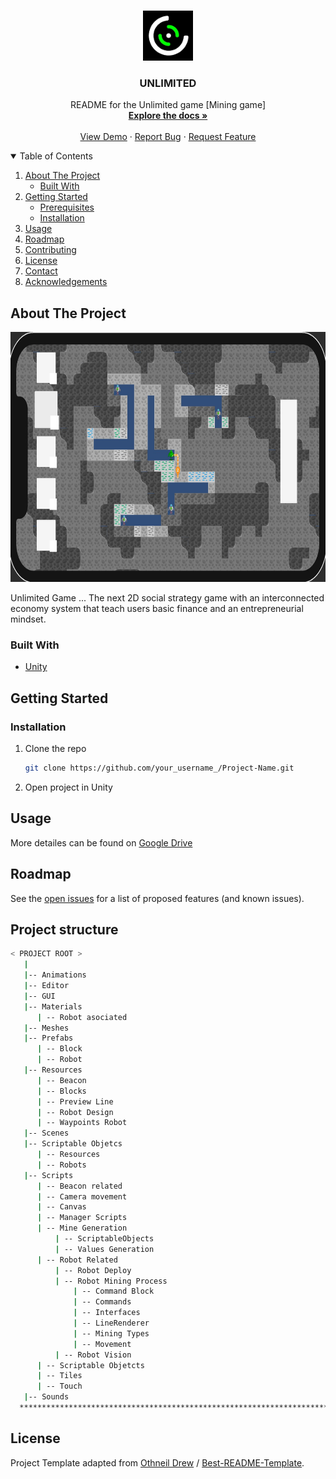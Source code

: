 <!-- PROJECT LOGO -->
<br />
<p align="center">
  <a href="https://github.com/target-software/Unlimited-Game-MiningGame">
    <img src="images/logo.png" alt="Logo" width="80" height="80">
  </a>

  <h3 align="center">UNLIMITED </h3>

  <p align="center">
    README for the Unlimited game [Mining game]
    <br />
    <a href="https://github.com/target-software/Unlimited-Game-MiningGame"><strong>Explore the docs »</strong></a>
    <br />
    <br />
    <a href="https://github.com/target-software/Unlimited-Game-MiningGame">View Demo</a>
    ·
    <a href="https://github.com/target-software/Unlimited-Game-MiningGame/issues">Report Bug</a>
    ·
    <a href="https://github.com/target-software/Unlimited-Game-MiningGame/issues">Request Feature</a>
  </p>
</p>



<!-- TABLE OF CONTENTS -->
<details open="open">
  <summary>Table of Contents</summary>
  <ol>
    <li>
      <a href="#about-the-project">About The Project</a>
      <ul>
        <li><a href="#built-with">Built With</a></li>
      </ul>
    </li>
    <li>
      <a href="#getting-started">Getting Started</a>
      <ul>
        <li><a href="#prerequisites">Prerequisites</a></li>
        <li><a href="#installation">Installation</a></li>
      </ul>
    </li>
    <li><a href="#usage">Usage</a></li>
    <li><a href="#roadmap">Roadmap</a></li>
    <li><a href="#contributing">Contributing</a></li>
    <li><a href="#license">License</a></li>
    <li><a href="#contact">Contact</a></li>
    <li><a href="#acknowledgements">Acknowledgements</a></li>
  </ol>
</details>



<!-- ABOUT THE PROJECT -->
## About The Project

<img src="images/img.jpg" alt="Logo" width="1000" height="400">

Unlimited Game ... The next 2D social strategy game with an interconnected economy system that teach users basic finance and an entrepreneurial mindset.

### Built With

* [Unity](https://unity.com/)
<!-- GETTING STARTED -->
## Getting Started

### Installation

1. Clone the repo
   ```sh
   git clone https://github.com/your_username_/Project-Name.git
   ```
2. Open project in Unity



<!-- USAGE EXAMPLES -->
## Usage

More detailes can be found on [Google Drive](https://docs.google.com/document/d/1CHdDfEm5BDM8vAbeubNgLF-Et8YwMgCbreD4CC6dSfo/edit)


<!-- ROADMAP -->
## Roadmap

See the [open issues](https://github.com/target-software/Unlimited-Game-MiningGame/issues) for a list of proposed features (and known issues).



<!-- CONTRIBUTING -->
## Project structure

```bash
< PROJECT ROOT >
   |
   |-- Animations                               
   |-- Editor    
   |-- GUI
   |-- Materials
      | -- Robot asociated
   |-- Meshes
   |-- Prefabs
      | -- Block
      | -- Robot
   |-- Resources
      | -- Beacon
      | -- Blocks
      | -- Preview Line
      | -- Robot Design
      | -- Waypoints Robot
   |-- Scenes
   |-- Scriptable Objetcs
      | -- Resources
      | -- Robots
   |-- Scripts
      | -- Beacon related
      | -- Camera movement
      | -- Canvas
      | -- Manager Scripts
      | -- Mine Generation
          | -- ScriptableObjects
          | -- Values Generation
      | -- Robot Related
          | -- Robot Deploy
          | -- Robot Mining Process
              | -- Command Block
              | -- Commands
              | -- Interfaces
              | -- LineRenderer
              | -- Mining Types
              | -- Movement
          | -- Robot Vision
      | -- Scriptable Objetcts
      | -- Tiles
      | -- Touch
   |-- Sounds
  ************************************************************************
```



<!-- LICENSE -->
## License

Project Template adapted from [Othneil Drew](https://github.com/othneildrew) / [Best-README-Template](https://github.com/othneildrew/Best-README-Template).


<!-- MARKDOWN LINKS & IMAGES -->
<!-- https://www.markdownguide.org/basic-syntax/#reference-style-links -->
[product-screenshot]: images/screenshot.png
